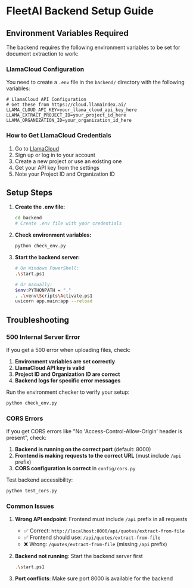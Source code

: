 # FleetAI Backend Setup Guide

## Environment Variables Required

The backend requires the following environment variables to be set for document extraction to work:

### LlamaCloud Configuration

You need to create a `.env` file in the `backend/` directory with the following variables:

```env
# LlamaCloud API Configuration
# Get these from https://cloud.llamaindex.ai/
LLAMA_CLOUD_API_KEY=your_llama_cloud_api_key_here
LLAMA_EXTRACT_PROJECT_ID=your_project_id_here
LLAMA_ORGANIZATION_ID=your_organization_id_here
```

### How to Get LlamaCloud Credentials

1. Go to [LlamaCloud](https://cloud.llamaindex.ai/)
2. Sign up or log in to your account
3. Create a new project or use an existing one
4. Get your API key from the settings
5. Note your Project ID and Organization ID

## Setup Steps

1. **Create the .env file:**

   ```bash
   cd backend
   # Create .env file with your credentials
   ```

2. **Check environment variables:**

   ```bash
   python check_env.py
   ```

3. **Start the backend server:**

   ```bash
   # On Windows PowerShell:
   .\start.ps1

   # Or manually:
   $env:PYTHONPATH = "."
   . .\venv\Scripts\Activate.ps1
   uvicorn app.main:app --reload
   ```

## Troubleshooting

### 500 Internal Server Error

If you get a 500 error when uploading files, check:

1. **Environment variables are set correctly**
2. **LlamaCloud API key is valid**
3. **Project ID and Organization ID are correct**
4. **Backend logs for specific error messages**

Run the environment checker to verify your setup:

```bash
python check_env.py
```

### CORS Errors

If you get CORS errors like "No 'Access-Control-Allow-Origin' header is present", check:

1. **Backend is running on the correct port** (default: 8000)
2. **Frontend is making requests to the correct URL** (must include `/api` prefix)
3. **CORS configuration is correct** in `config/cors.py`

Test backend accessibility:

```bash
python test_cors.py
```

### Common Issues

1. **Wrong API endpoint**: Frontend must include `/api` prefix in all requests
   - ✅ Correct: `http://localhost:8000/api/quotes/extract-from-file`
   - ✅ Frontend should use: `/api/quotes/extract-from-file`
   - ❌ Wrong: `/quotes/extract-from-file` (missing `/api` prefix)

2. **Backend not running**: Start the backend server first

   ```bash
   .\start.ps1
   ```

3. **Port conflicts**: Make sure port 8000 is available for the backend
